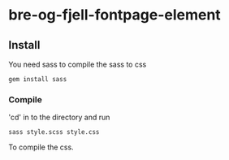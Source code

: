 # bre-og-fjell-fontpage-element

## Install
You need sass to compile the sass to css
```
gem install sass
```

### Compile

'cd' in to the directory and run
```
sass style.scss style.css
```
To compile the css.
